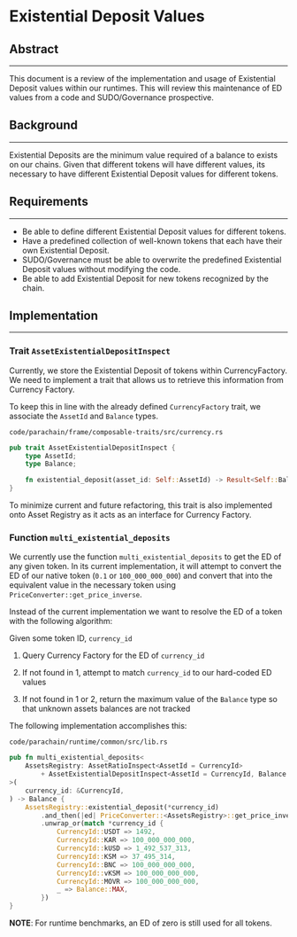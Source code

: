 # Existential Deposit Values

## Abstract
---

This document is a review of the implementation and usage of Existential Deposit
values within our runtimes. This will review this maintenance of ED values
from a code and SUDO/Governance prospective.

## Background
---

Existential Deposits are the minimum value required of a balance to exists on
our chains. Given that different tokens will have different values, its 
necessary to have different Existential Deposit values for different tokens.

## Requirements
---

* Be able to define different Existential Deposit values for different
  tokens.
* Have a predefined collection of well-known tokens that each have their
  own Existential Deposit.
* SUDO/Governance must be able to overwrite the predefined Existential Deposit
  values without modifying the code.
* Be able to add Existential Deposit for new tokens recognized by the chain.

## Implementation
---

### Trait `AssetExistentialDepositInspect`

Currently, we store the Existential Deposit of tokens within CurrencyFactory.
We need to implement a trait that allows us to retrieve this information from
Currency Factory.

To keep this in line with the already defined `CurrencyFactory` trait, we 
associate the `AssetId` and `Balance` types.

`code/parachain/frame/composable-traits/src/currency.rs`
```rust
pub trait AssetExistentialDepositInspect {
	type AssetId;
	type Balance;

	fn existential_deposit(asset_id: Self::AssetId) -> Result<Self::Balance, DispatchError>;
}
```

To minimize current and future refactoring, this trait is also implemented onto
Asset Registry as it acts as an interface for Currency Factory.

### Function `multi_existential_deposits`

We currently use the function `multi_existential_deposits` to get the ED of any
given token. In its current implementation, it will attempt to convert the ED of
our native token (`0.1` or `100_000_000_000`) and convert that into the 
equivalent value in the necessary token using 
`PriceConverter::get_price_inverse`.

Instead of the current implementation we want to resolve the ED of a token with 
the following algorithm:

  Given some token ID, `currency_id`

  1. Query Currency Factory for the ED of `currency_id`

  2. If not found in 1, attempt to match `currency_id` to our hard-coded ED 
     values
    
  3. If not found in 1 or 2, return the maximum value of the `Balance` type so
     that unknown assets balances are not tracked
    
The following implementation accomplishes this:

`code/parachain/runtime/common/src/lib.rs`

```rust
pub fn multi_existential_deposits<
	AssetsRegistry: AssetRatioInspect<AssetId = CurrencyId>
		+ AssetExistentialDepositInspect<AssetId = CurrencyId, Balance = Balance>,
>(
	currency_id: &CurrencyId,
) -> Balance {
	AssetsRegistry::existential_deposit(*currency_id)
		.and_then(|ed| PriceConverter::<AssetsRegistry>::get_price_inverse(*currency_id, ed))
		.unwrap_or(match *currency_id {
			CurrencyId::USDT => 1492,
			CurrencyId::KAR => 100_000_000_000,
			CurrencyId::kUSD => 1_492_537_313,
			CurrencyId::KSM => 37_495_314,
			CurrencyId::BNC => 100_000_000_000,
			CurrencyId::vKSM => 100_000_000_000,
			CurrencyId::MOVR => 100_000_000_000,
			_ => Balance::MAX,
		})
}
```

**NOTE**: For runtime benchmarks, an ED of zero is still used for all tokens.
